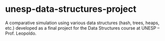 # unesp-data-structures-project
A comparative simulation using various data structures (hash, trees, heaps, etc.) developed as a final project for the Data Structures course at UNESP – Prof. Leopoldo.
